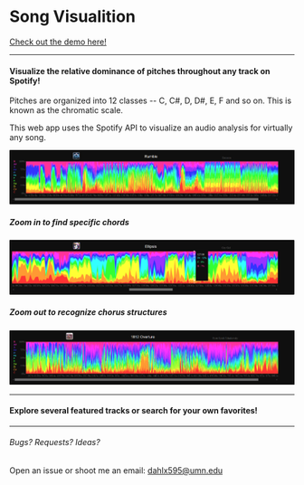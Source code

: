 # Song Visualition


[Check out the demo here!](http://songvisualizer.com)



------------

#### Visualize the relative dominance of pitches throughout any track on Spotify!
Pitches are organized into 12 classes -- C, C#, D, D#, E, F and so on. 
This is known as the chromatic scale.

This web app uses the Spotify API to visualize an audio analysis for virtually any song.

![Rumble](imgs/Rumble.png)

##### Zoom in to find specific chords 
![Ellipsis](imgs/Ellipsis.png)



##### Zoom out to recognize chorus structures
![Overture](imgs/Overture.png)



------------

#### Explore several featured tracks or search for your own favorites!

------------
###### Bugs? Requests? Ideas?  
Open an issue or shoot me an email: dahlx595@umn.edu

